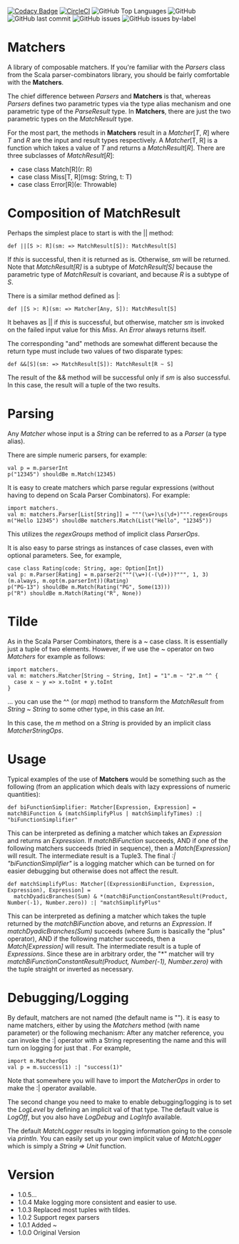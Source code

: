 [![Codacy Badge](https://app.codacy.com/project/badge/Grade/454847cac6214df8986ef2dec68e5049)](https://www.codacy.com/gh/rchillyard/Matchers/dashboard?utm_source=github.com&amp;utm_medium=referral&amp;utm_content=rchillyard/Matchers&amp;utm_campaign=Badge_Grade)
[![CircleCI](https://circleci.com/gh/rchillyard/Matchers.svg?style=svg)](https://circleci.com/gh/rchillyard/Matchers)
![GitHub Top Languages](https://img.shields.io/github/languages/top/rchillyard/Matchers)
![GitHub](https://img.shields.io/github/license/rchillyard/Matchers)
![GitHub last commit](https://img.shields.io/github/last-commit/rchillyard/Matchers)
![GitHub issues](https://img.shields.io/github/issues-raw/rchillyard/Matchers)
![GitHub issues by-label](https://img.shields.io/github/issues/rchillyard/Matchers/bug)

# Matchers
A library of composable matchers.
If you're familiar with the _Parsers_ class from the Scala parser-combinators library, you should be fairly
comfortable with the **Matchers**.

The chief difference between _Parsers_ and **Matchers** is that, whereas _Parsers_ defines two parametric types via
the type alias mechanism and one parametric type of the _ParseResult_ type.
In **Matchers**, there are just the two parametric types on the _MatchResult_ type.

For the most part, the methods in **Matchers** result in a _Matcher_[_T_, _R_] where _T_ and _R_ are the input and result types
respectively.
A _Matcher_[T, R] is a function which takes a value of _T_ and returns a _MatchResult_[_R_].
There are three subclasses of _MatchResult_[_R_]:
* case class Match[R](r: R)
* case class Miss[T, R](msg: String, t: T)
* case class Error[R](e: Throwable)

# Composition of MatchResult
Perhaps the simplest place to start is with the || method:

    def ||[S >: R](sm: => MatchResult[S]): MatchResult[S]

If _this_ is successful, then it is returned as is.
Otherwise, _sm_ will be returned.
Note that _MatchResult[R]_ is a subtype of _MatchResult[S]_ because the parametric type of _MatchResult_ is covariant,
and because _R_ is a subtype of _S_.

There is a similar method defined as |:

    def |[S >: R](sm: => Matcher[Any, S]): MatchResult[S]

It behaves as || if _this_ is successful, but otherwise, matcher _sm_ is invoked on the failed input value for this _Miss_.
An _Error_ always returns itself.

The corresponding "and" methods are somewhat different because the return
type must include two values of two disparate types:

    def &&[S](sm: => MatchResult[S]): MatchResult[R ~ S]

The result of the && method will be successful only if _sm_ is also successful.
In this case, the result will a tuple of the two results.

# Parsing
Any _Matcher_ whose input is a _String_ can be referred to as a _Parser_ (a type alias).

There are simple numeric parsers, for example:

    val p = m.parserInt
    p("12345") shouldBe m.Match(12345)

It is easy to create matchers which parse regular expressions (without having to depend on Scala Parser Combinators).
For example:

    import matchers._
    val m: matchers.Parser[List[String]] = """(\w+)\s(\d+)""".regexGroups
    m("Hello 12345") shouldBe matchers.Match(List("Hello", "12345"))

This utilizes the _regexGroups_ method of implicit class _ParserOps_.

It is also easy to parse strings as instances of case classes, even with optional parameters.
See, for example,

    case class Rating(code: String, age: Option[Int])
    val p: m.Parser[Rating] = m.parser2("""(\w+)(-(\d+))?""", 1, 3)(m.always, m.opt(m.parserInt))(Rating)
    p("PG-13") shouldBe m.Match(Rating("PG", Some(13)))
    p("R") shouldBe m.Match(Rating("R", None))

# Tilde
As in the Scala Parser Combinators, there is a ~ case class.
It is essentially just a tuple of two elements.
However, if we use the ~ operator on two _Matchers_ for example as follows:

    import matchers._
    val m: matchers.Matcher[String ~ String, Int] = "1".m ~ "2".m ^^ {
      case x ~ y => x.toInt + y.toInt
    }

... you can use the ^^ (or _map_) method to transform the _MatchResult_ from _String_ ~ _String_ to some other type,
in this case an _Int_.

In this case, the _m_ method on a _String_ is provided by an implicit class _MatcherStringOps_.

# Usage
Typical examples of the use of **Matchers** would be something such as the following
(from an application which deals with lazy expressions of numeric quantities):

    def biFunctionSimplifier: Matcher[Expression, Expression] = matchBiFunction & (matchSimplifyPlus | matchSimplifyTimes) :| "biFunctionSimplifier"

This can be interpreted as defining a matcher which takes an _Expression_ and returns an _Expression_.
If _matchBiFunction_ succeeds,
AND if one of the following matchers succeeds (tried in sequence), then a _Match[Expression]_ will result.
The intermediate result is a Tuple3.
The final _:| "biFunctionSimplifier"_ is a logging matcher which can be turned on for easier debugging but otherwise does not affect
the result.

    def matchSimplifyPlus: Matcher[(ExpressionBiFunction, Expression, Expression), Expression] =
      matchDyadicBranches(Sum) & *(matchBiFunctionConstantResult(Product, Number(-1), Number.zero)) :| "matchSimplifyPlus"

This can be interpreted as defining a matcher which takes the tuple returned by the _matchBiFunction_ above,
and returns an _Expression_.
If _matchDyadicBranches(Sum)_ succeeds (where _Sum_ is basically the "plus" operator),
AND if the following matcher succeeds, then a _Match[Expression]_ will result.
The intermediate result is a tuple of _Expressions_.
Since these are in arbitrary order, the "*" matcher will try _matchBiFunctionConstantResult(Product, Number(-1), Number.zero)_
with the tuple straight or inverted as necessary.

Debugging/Logging
=================
By default, matchers are not named (the default name is "").
it is easy to name matchers, either by using the _Matchers_ method (with name parameter) or the following mechanism:
After any matcher reference, you can invoke the :| operator with a String representing the name and this will
turn on logging for just that .
For example,

    import m.MatcherOps
    val p = m.success(1) :| "success(1)"

Note that somewhere you will have to import the _MatcherOps_ in order to make the :| operator available.

The second change you need to make to enable debugging/logging is to set the _LogLevel_ by defining an implicit val of that type.
The default value is _LogOff_, but you also have _LogDebug_ and _LogInfo_ available.

The default _MatchLogger_ results in logging information going to the console via _println_.
You can easily set up your own implicit value of _MatchLogger_ which is simply a _String => Unit_ function.

Version
=======
* 1.0.5...
* 1.0.4 Make logging more consistent and easier to use.
* 1.0.3 Replaced most tuples with tildes.
* 1.0.2 Support regex parsers
* 1.0.1 Added ~
* 1.0.0 Original Version